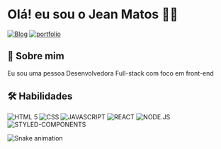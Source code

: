# Olá! eu sou o Jean Matos 👋🏾

[![Blog](https://img.shields.io/badge/LinkedIn-0077B5?style=for-the-badge&logo=linkedin&logoColor=white)](https://www.linkedin.com/in/-jeancarlos/)
[![portfolio](https://img.shields.io/badge/my_portfolio-000?style=for-the-badge&logo=ko-fi&logoColor=white)](https://jeanmatos.netlify.app/)

## 🚀 Sobre mim
Eu sou uma pessoa Desenvolvedora Full-stack com foco em front-end

## 🛠 Habilidades
<div>
<img src="https://img.shields.io/badge/HTML5-E34F26?style=for-the-badge&logo=html5&logoColor=white" alt="HTML 5"></img>
<img src="https://img.shields.io/badge/CSS3-1572B6?style=for-the-badge&logo=css3&logoColor=white" alt="CSS" ></img>
<img src="https://img.shields.io/badge/JavaScript-F7DF1E?style=for-the-badge&logo=javascript&logoColor=black" alt="JAVASCRIPT" ></img>
<img src="https://img.shields.io/badge/React-20232A?style=for-the-badge&logo=react&logoColor=61DAFB" alt="REACT" ></img>
<img src="https://img.shields.io/badge/Node.js-43853D?style=for-the-badge&logo=node.js&logoColor=white" alt="NODE.JS" ></img>
<img src="https://img.shields.io/badge/styled--components-DB7093?style=for-the-badge&logo=styled-components&logoColor=white" alt="STYLED-COMPONENTS" ></img>
<img src="" alt="" ></img>
<img src="" alt="" ></img>
</div>





 ![Snake animation](https://github.com/jeanmts/jeanmts/blob/output/github-contribution-grid-snake.svg)
